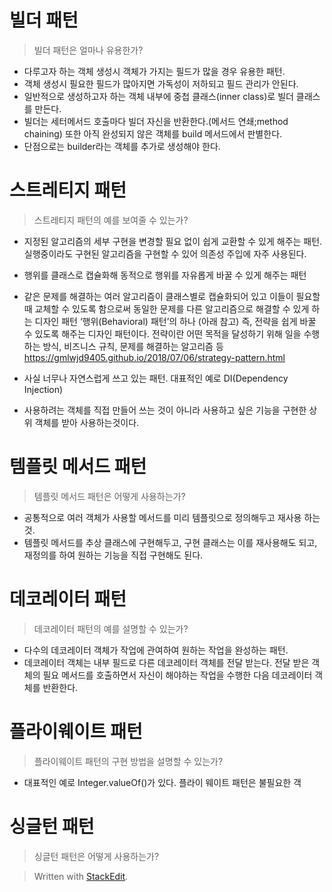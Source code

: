 # 빌더 패턴

>빌더 패턴은 얼마나 유용한가?

* 다루고자 하는 객체 생성시 객체가 가지는 필드가 많을 경우 유용한 패턴.
* 객체 생성시 필요한 필드가 많아지면 가독성이 저하되고 필드 관리가 안된다. 
* 일반적으로 생성하고자 하는 객체 내부에 중첩 클래스(inner class)로 빌더 클래스를 만든다.
* 빌더는 세터메서드 호출마다 빌더 자신을 반환한다.(메서드 연쇄;method chaining) 또한 아직 완성되지 않은 객체를 build 메서드에서 판별한다.
* 단점으로는 builder라는 객체를 추가로 생성해야 한다. 

# 스트레티지 패턴

>스트레티지 패턴의 예를 보여줄 수 있는가?

* 지정된 알고리즘의 세부 구현을 변경할 필요 없이 쉽게 교환할 수 있게 해주는 패턴.  실행중이라도 구현된 알고리즘을 구현할 수 있어 의존성 주입에 자주 사용된다. 
* 행위를 클래스로 캡슐화해 동적으로 행위를 자유롭게 바꿀 수 있게 해주는 패턴
* 같은 문제를 해결하는 여러 알고리즘이 클래스별로 캡슐화되어 있고 이들이 필요할 때 교체할 수 있도록 함으로써 동일한 문제를 다른 알고리즘으로 해결할 수 있게 하는 디자인 패턴
‘행위(Behavioral) 패턴’의 하나 (아래 참고)
즉, 전략을 쉽게 바꿀 수 있도록 해주는 디자인 패턴이다.
전략이란
어떤 목적을 달성하기 위해 일을 수행하는 방식, 비즈니스 규칙, 문제를 해결하는 알고리즘 등
https://gmlwjd9405.github.io/2018/07/06/strategy-pattern.html


* 사실 너무나 자연스럽게 쓰고 있는 패턴. 대표적인 예로 DI(Dependency Injection)
* 사용하려는 객체를 직접 만들어 쓰는 것이 아니라 사용하고 싶은 기능을 구현한 상위 객체를 받아 사용하는것이다. 

# 템플릿 메서드 패턴

> 템플릿 메서드 패턴은 어떻게 사용하는가?
* 공통적으로 여러 객체가 사용할 메서드를 미리 템플릿으로 정의해두고 재사용 하는것.
* 템플릿 메서드를 추상 클래스에 구현해두고, 구현 클래스는 이를 재사용해도 되고, 재정의를 하여 원하는 기능을 직접 구현해도 된다. 

# 데코레이터 패턴

> 데코레이터 패턴의 예를 설명할 수 있는가?

* 다수의 데코레이터 객체가 작업에 관여하여 원하는 작업을 완성하는 패턴.
* 데코레이터 객체는 내부 필드로 다른 데코레이터 객체를 전달 받는다. 전달 받은 객체의 필요 메서드를 호출하면서 자신이 해야하는 작업을 수행한 다음 데코레이터 객체를 반환한다. 

# 플라이웨이트 패턴

> 플라이웨이트 패턴의 구현 방법을 설명할 수 있는가?

* 대표적인 예로 Integer.valueOf()가 있다. 플라이 웨이트 패턴은 불필요한 객

# 싱글턴 패턴

> 싱글턴 패턴은 어떻게 사용하는가?




> Written with [StackEdit](https://stackedit.io/).
<!--stackedit_data:
eyJoaXN0b3J5IjpbLTEzNjU2NTIzNTQsLTIwNjE0ODA1ODIsLT
MzMDgyMDg2OCwyMTExNDIzNTkyLDIxMjMxMTI3MDZdfQ==
-->